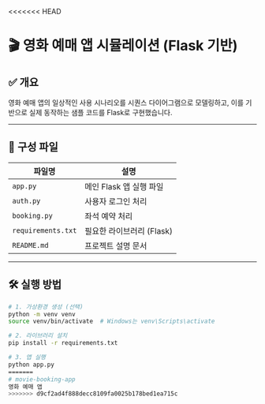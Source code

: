 <<<<<<< HEAD
# 🎬 영화 예매 앱 시뮬레이션 (Flask 기반)

## ✅ 개요
영화 예매 앱의 일상적인 사용 시나리오를 시퀀스 다이어그램으로 모델링하고, 이를 기반으로 실제 동작하는 샘플 코드를 Flask로 구현했습니다.

---

## 📌 구성 파일

| 파일명             | 설명 |
|------------------|------|
| `app.py`           | 메인 Flask 앱 실행 파일 |
| `auth.py`          | 사용자 로그인 처리 |
| `booking.py`       | 좌석 예약 처리 |
| `requirements.txt` | 필요한 라이브러리 (Flask) |
| `README.md`        | 프로젝트 설명 문서 |

---

## 🛠 실행 방법

```bash
# 1. 가상환경 생성 (선택)
python -m venv venv
source venv/bin/activate  # Windows는 venv\Scripts\activate

# 2. 라이브러리 설치
pip install -r requirements.txt

# 3. 앱 실행
python app.py
=======
# movie-booking-app
영화 예매 앱
>>>>>>> d9cf2ad4f888decc8109fa0025b178bed1ea715c
